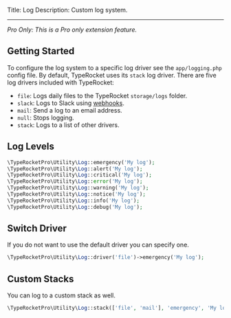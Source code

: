 Title: Log
Description: Custom log system.

---

*Pro Only: This is a Pro only extension feature.*

## Getting Started

To configure the log system to a specific log driver see the `app/logging.php` config file. By default, TypeRocket uses its `stack` log driver. There are five log drivers included with TypeRocket:

- `file`: Logs daily files to the TypeRocket `storage/logs` folder.
- `slack`: Logs to Slack using [webhooks](https://api.slack.com/messaging/webhooks).
- `mail`: Send a log to an email address.
- `null`: Stops logging.
- `stack`: Logs to a list of other drivers.

## Log Levels

```php
\TypeRocketPro\Utility\Log::emergency('My log');
\TypeRocketPro\Utility\Log::alert('My log');
\TypeRocketPro\Utility\Log::critical('My log');
\TypeRocketPro\Utility\Log::error('My log');
\TypeRocketPro\Utility\Log::warning('My log');
\TypeRocketPro\Utility\Log::notice('My log');
\TypeRocketPro\Utility\Log::info('My log');
\TypeRocketPro\Utility\Log::debug('My log');
```

## Switch Driver

If you do not want to use the default driver you can specify one.

```php
\TypeRocketPro\Utility\Log::driver('file')->emergency('My log');
```

## Custom Stacks

You can log to a custom stack as well.

```php
\TypeRocketPro\Utility\Log::stack(['file', 'mail'], 'emergency', 'My log');
```